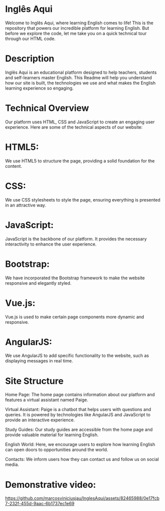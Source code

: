 # Inglês Aqui
Welcome to Inglês Aqui, where learning English comes to life!  This is the repository that powers our incredible platform for learning English.  But before we explore the code, let me take you on a quick technical tour through our HTML code.

# Description
Inglês Aqui is an educational platform designed to help teachers, students and self-learners master English.  This Readme will help you understand how our site is built, the technologies we use and what makes the English learning experience so engaging.

# Technical Overview
 Our platform uses HTML, CSS and JavaScript to create an engaging user experience.  Here are some of the technical aspects of our website:

# HTML5: 
We use HTML5 to structure the page, providing a solid foundation for the content.

# CSS: 
We use CSS stylesheets to style the page, ensuring everything is presented in an attractive way.

# JavaScript:
JavaScript is the backbone of our platform.  It provides the necessary interactivity to enhance the user experience.

# Bootstrap: 
We have incorporated the Bootstrap framework to make the website responsive and elegantly styled.

# Vue.js:
Vue.js is used to make certain page components more dynamic and responsive.

# AngularJS: 
We use AngularJS to add specific functionality to the website, such as displaying messages in real time.

# Site Structure
Home Page: The home page contains information about our platform and features a virtual assistant named Paige.

Virtual Assistant: Paige is a chatbot that helps users with questions and queries.  It is powered by technologies like AngularJS and JavaScript to provide an interactive experience.

Study Guides: Our study guides are accessible from the home page and provide valuable material for learning English.

English World: Here, we encourage users to explore how learning English can open doors to opportunities around the world.

Contacts: We inform users how they can contact us and follow us on social media.

# Demonstrative video:

https://github.com/marcosviniciusjau/InglesAqui/assets/82465988/0e17fcb7-232f-455d-9aac-6b1737ec1e69


